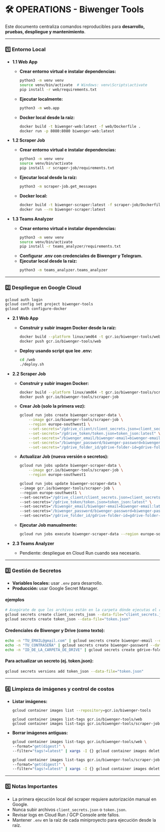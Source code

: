 # 🛠 OPERATIONS - Biwenger Tools

Este documento centraliza comandos reproducibles para **desarrollo, pruebas, despliegue y mantenimiento**.

---

### 1️⃣ Entorno Local

* **1.1 Web App**
    * **Crear entorno virtual e instalar dependencias:**
        ```bash
        python3 -m venv venv
        source venv/bin/activate  # Windows: venv\Scripts\activate
        pip install -r web/requirements.txt
        ```
    * **Ejecutar localmente:**
        ```bash
        python3 -m web.app
        ```
    * **Docker local desde la raíz:**
        ```bash
        docker build -t biwenger-web:latest -f web/Dockerfile .
        docker run -p 8080:8080 biwenger-web:latest
        ```

* **1.2 Scraper Job**
    * **Crear entorno virtual e instalar dependencias:**
        ```bash
        python3 -m venv venv
        source venv/bin/activate
        pip install -r scraper-job/requirements.txt
        ```
    * **Ejecutar local desde la raíz:**
        ```bash
        python3 -m scraper-job.get_messages
        ```
    * **Docker local:**
        ```bash
        docker build -t biwenger-scraper:latest -f scraper-job/Dockerfile .
        docker run --rm biwenger-scraper:latest
        ```

* **1.3 Teams Analyzer**
    * **Crear entorno virtual e instalar dependencias:**
        ```bash
        python3 -m venv venv
        source venv/bin/activate
        pip install -r teams_analyzer/requirements.txt
        ```
    * **Configurar .env con credenciales de Biwenger y Telegram.**
    * **Ejecutar local desde la raíz:**
        ```bash
        python3 -m teams_analyzer.teams_analyzer
        ```

---

### 2️⃣ Despliegue en Google Cloud
```bash
gcloud auth login
gcloud config set project biwenger-tools
gcloud auth configure-docker
```

* **2.1 Web App**
    * **Construir y subir imagen Docker desde la raíz:**
        ```bash
        docker build --platform linux/amd64 -t gcr.io/biwenger-tools/web -f web/Dockerfile .
        docker push gcr.io/biwenger-tools/web
        ```
    * **Deploy usando script que lee .env:**
        ```bash
        cd /web
        ./deploy.sh
        ```

* **2.2 Scraper Job**
    * **Construir y subir imagen Docker:**
        ```bash
        docker build --platform linux/amd64 -t gcr.io/biwenger-tools/scraper-job -f scraper-job/Dockerfile .
        docker push gcr.io/biwenger-tools/scraper-job
        ```
    * **Crear Job (solo la primera vez):**
        ```bash
        gcloud run jobs create biwenger-scraper-data \
            --image gcr.io/biwenger-tools/scraper-job \
            --region europe-southwest1 \
            --set-secrets="/gdrive_client/client_secrets.json=client_secrets_json:latest" \
            --set-secrets="/gdrive_token/token.json=token_json:latest" \
            --set-secrets="/biwenger_email/biwenger-email=biwenger-email:latest" \
            --set-secrets="/biwenger_password/biwenger-password=biwenger-password:latest" \
            --set-secrets="/gdrive_folder_id/gdrive-folder-id=gdrive-folder-id:latest"
        ```
    * **Actualizar Job (nueva versión o secretos):**
        ```bash
        gcloud run jobs update biwenger-scraper-data \
            --image gcr.io/biwenger-tools/scraper-job \
            --region europe-southwest1
        ```

        ```bash
        gcloud run jobs update biwenger-scraper-data \
        --image gcr.io/biwenger-tools/scraper-job \
        --region europe-southwest1 \
        --set-secrets="/gdrive_client/client_secrets.json=client_secrets_json:latest" \
        --set-secrets="/gdrive_token/token.json=token_json:latest" \
        --set-secrets="/biwenger_email/biwenger-email=biwenger-email:latest" \
        --set-secrets="/biwenger_password/biwenger-password=biwenger-password:latest" \
        --set-secrets="/gdrive_folder_id/gdrive-folder-id=gdrive-folder-id:latest"
        ```
    * **Ejecutar Job manualmente:**
        ```bash
        gcloud run jobs execute biwenger-scraper-data --region europe-southwest1
        ```

* **2.3 Teams Analyzer**
    * Pendiente: despliegue en Cloud Run cuando sea necesario.

---

### 3️⃣ Gestión de Secretos

* **Variables locales:** usar `.env` para desarrollo.
* **Producción:** usar Google Secret Manager.

#### ejemplos
```bash
# Asegúrate de que los archivos están en la carpeta dónde ejecutas el comando
gcloud secrets create client_secrets_json --data-file="client_secrets.json"
gcloud secrets create token_json --data-file="token.json"
```

#### Credenciales de Biwenger y Drive (como texto):
```bash
echo -n "TU_EMAIL@gmail.com" | gcloud secrets create biwenger-email --data-file=-
echo -n "TU_CONTRASEÑA" | gcloud secrets create biwenger-password --data-file=-
echo -n "ID_DE_LA_CARPETA_DE_DRIVE" | gcloud secrets create gdrive-folder-id --data-file=-
```

#### Para actualizar un secreto (ej. token.json):
```bash
gcloud secrets versions add token_json --data-file="token.json"
```

---

### 4️⃣ Limpieza de imágenes y control de costos

* **Listar imágenes:**
    ```bash
    gcloud container images list --repository=gcr.io/biwenger-tools
    ```

    ```
    gcloud container images list-tags gcr.io/biwenger-tools/web
    gcloud container images list-tags gcr.io/biwenger-tools/scraper-job
    ```


* **Borrar imágenes antiguas:**
    ```bash
    gcloud container images list-tags gcr.io/biwenger-tools/web \
    --format="get(digest)" \
    --filter="tags!=latest" | xargs -I {} gcloud container images delete -q gcr.io/biwenger-tools/web@{}
    ```

    ```bash
    gcloud container images list-tags gcr.io/biwenger-tools/scraper-job \
    --format="get(digest)" \
    --filter="tags!=latest" | xargs -I {} gcloud container images delete -q gcr.io/biwenger-tools/scraper-job@{}
    ```

---

### 5️⃣ Notas Importantes

* La primera ejecución local del scraper requiere autorización manual en Google.
* Nunca subir archivos `client_secrets.json` o `token.json`.
* Revisar logs en Cloud Run / GCP Console ante fallos.
* Mantener `.env` en la raíz de cada miniproyecto para ejecución desde la raíz.